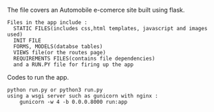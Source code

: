 The file covers an Automobile e-comerce site built using flask.

    Files in the app include :
      STATIC FILES(includes css,html templates, javascript and images used)
      INIT FILE
      FORMS, MODELS(databse tables)
      VIEWS file(or the routes page)
      REQUIREMENTS FILES(contains file dependencies)
      and a RUN.PY file for firing up the app
      
Codes to run the app.

    python run.py or python3 run.py
    using a wsgi server such as gunicorn with nginx :
        gunicorn -w 4 -b 0.0.0.8000 run:app
